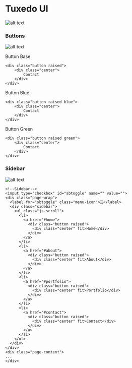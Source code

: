# Tuxedo UI 
![alt text](http://i.imgur.com/TJl8hVE.png)

### Buttons

![alt text](http://i.imgur.com/5MO7giB.png)

Button Base
```
<div class="button raised">
    <div class="center">
        Contact
    </div>
</div>
```
Button Blue
```
<div class="button raised blue">
    <div class="center">
        Contact
    </div>
</div>
```
Button Green
```
<div class="button raised green">
    <div class="center">
        Contact
    </div>
</div>
```

### Sidebar

![alt text](http://i.imgur.com/aK1GfxB.png)

```
<!--Sidebar-->
<input type="checkbox" id="sbtoggle" name="" value="">
<div class="page-wrap">
  <label for="sbtoggle" class="menu-icon">☰</label>
  <div class="sidebar">
    <ul class="js-scroll">
      <li>
        <a href="#home">
          <div class="button raised">
            <div class="center" fit>Home</div>         
          </div>
        </a>
      </li>
      <li>
        <a href="#about">
          <div class="button raised">
            <div class="center" fit>About</div>            
          </div>
        </a>
      </li>
      <li>
        <a href="#portfolio">
          <div class="button raised">
            <div class="center" fit>Portfolio</div>           
          </div>
        </a>
      </li>
      <li>
        <a href="#contact">
          <div class="button raised">
            <div class="center" fit>Contact</div>            
          </div>
        </a>
      </li>
    </ul>
  </div>
</div>
<div class="page-content">
...
</div>
```
